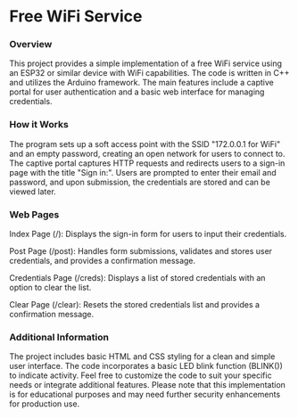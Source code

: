 <H1>Free WiFi Service</H1>


<H3>Overview</H3>


This project provides a simple implementation of a free WiFi service using an ESP32 or similar device with WiFi capabilities. The code is written in C++ and utilizes the Arduino framework. The main features include a captive portal for user authentication and a basic web interface for managing credentials.

<H3>How it Works</H3>

The program sets up a soft access point with the SSID "172.0.0.1 for WiFi" and an empty password, creating an open network for users to connect to. The captive portal captures HTTP requests and redirects users to a sign-in page with the title "Sign in:". Users are prompted to enter their email and password, and upon submission, the credentials are stored and can be viewed later.

<H3>Web Pages</H3>

Index Page (/): Displays the sign-in form for users to input their credentials.

Post Page (/post): Handles form submissions, validates and stores user credentials, and provides a confirmation message.

Credentials Page (/creds): Displays a list of stored credentials with an option to clear the list.

Clear Page (/clear): Resets the stored credentials list and provides a confirmation message.

<H3>Additional Information</H3>

The project includes basic HTML and CSS styling for a clean and simple user interface.
The code incorporates a basic LED blink function (BLINK()) to indicate activity.
Feel free to customize the code to suit your specific needs or integrate additional features. Please note that this implementation is for educational purposes and may need further security enhancements for production use.




